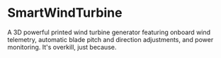 # SmartWindTurbine
A 3D powerful printed wind turbine generator featuring onboard wind telemetry, automatic blade pitch and direction adjustments, and power monitoring. It's overkill, just because.
